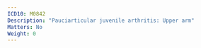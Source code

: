 ```yaml
---
ICD10: M0842
Description: "Pauciarticular juvenile arthritis: Upper arm"
Matters: No
Weight: 0
---
```


